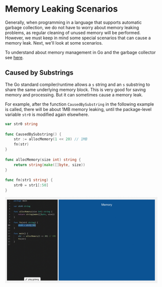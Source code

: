 # Memory Leaking Scenarios

Generally, when programming in a language that supports automatic garbage collection, we do not have to worry about memory leaking problems, as regular cleaning of unused memory will be performed. However, we must keep in mind some special scenarios that can cause a memory leak. Next, we'll look at some scenarios.

To understand about memory management in Go and the garbage collector see [here](https://deepu.tech/memory-management-in-golang/).

## Caused by Substrings

The Go standard compiler/runtime allows a `s` string and an `s` substring to share the same underlying memory block. This is very good for saving memory and processing. But it can sometimes cause a memory leak.

For example, after the function `CausedBySubstring` in the following example is called, there will be about 1MB memory leaking, until the package-level variable `str0` is modified again elsewhere.

```Go
var str0 string

func CausedBySubstring() {
	str := allocMemory(1 << 20) // 1MB
	fn(str)
}

func allocMemory(size int) string {
	return string(make([]byte, size))
}

func fn(str1 string) {
	str0 = str1[:50]
}
```

![caused by substrings](caused-by-string.gif)